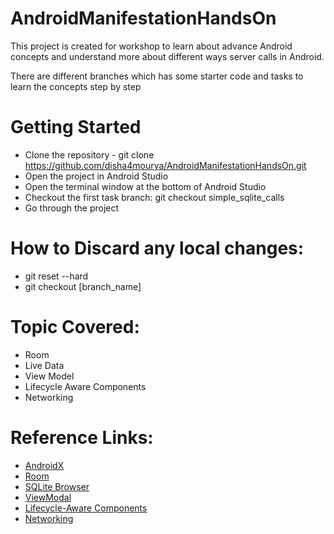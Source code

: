 # AndroidManifestationHandsOn

This project is created for workshop to learn about advance Android concepts and understand more about different ways server calls in Android.

There are different branches which has some starter code and tasks to learn the concepts step by step

# Getting Started

* Clone the repository - git clone https://github.com/disha4mourya/AndroidManifestationHandsOn.git
* Open the project in Android Studio
* Open the terminal window at the bottom of Android Studio
* Checkout the first task branch:  git checkout simple_sqlite_calls
* Go through the project


# How to Discard any local changes:

* git reset --hard
* git checkout [branch_name]


# Topic Covered:

* Room 
* Live Data
* View Model
* Lifecycle Aware Components
* Networking 


# Reference Links:

* [AndroidX](https://developer.android.com/jetpack/androidx/migrate)
* [Room](https://developer.android.com/training/data-storage/room/index.html)
* [SQLite Browser](https://sqlitebrowser.org/dl/)
* [ViewModal](https://developer.android.com/reference/android/arch/lifecycle/ViewModel.html)
* [Lifecycle-Aware Components](https://developer.android.com/topic/libraries/architecture/lifecycle.html)
* [Networking](https://square.github.io/retrofit/)

